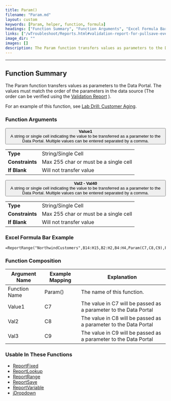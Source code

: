 ```yaml
---
title: Param()
filename: "Param.md"
layout: custom
keywords: [Param, helper, function, formula]
headings: ["Function Summary", "Function Arguments", "Excel Formula Bar Example", "Function Composition", "Usable In These Functions"]
links: ["/wTroubleshoot/Reports.html#validation-report-for-pullsave-events", "/wGetStarted/L-Drill-CustomerAging.html", "ReportFixed.html", "ReportLookup.html", "ReportRange.html", "ReportSave.html", "ReportVariable.html", "jDropdown.html"]
image_dir: ""
images: []
description: The Param function transfers values as parameters to the Data Portal.
---
```

* * *

##  Function Summary
The Param function transfers values as parameters to the Data Portal. The values must match the order of the parameters in the data source (The order can be verified using the [Validation Report](/wTroubleshoot/Reports.html#validation-report-for-pullsave-events) ).

For an example of this function, see [Lab Drill: Customer Aging](/wGetStarted/L-Drill-CustomerAging.html).

###  Function Arguments

<button class="collapsible-parameter">**Value1**<br>A string or single cell indicating the value to be transferred as a parameter to the Data Portal. Multiple values can be entered separated by a comma.</button>
<div markdown="1" class="panel-parameter">
<table>
  <tbody>
    <tr>
		<td class="pph"><b>Type</b></td>
		<td>String/Single Cell</td>
    </tr>
    <tr>
		<td class="pph"><b>Constraints</b></td>
		<td>Max 255 char or must be a single cell</td>
    </tr>
    <tr>
		<td class="pph"><b>If Blank</b></td>
		<td>Will not transfer value</td>
    </tr>
  </tbody>
</table>
</div>

<button class="collapsible-parameter">**Val2 - Val40**<br>A string or single cell indicating the value to be transferred as a parameter to the Data Portal. Multiple values can be entered separated by a comma.</button>
<div markdown="1" class="panel-parameter">
<table>
  <tbody>
    <tr>
		<td class="pph"><b>Type</b></td>
		<td>String/Single Cell</td>
    </tr>
    <tr>
		<td class="pph"><b>Constraints</b></td>
		<td>Max 255 char or must be a single cell</td>
    </tr>
    <tr>
		<td class="pph"><b>If Blank</b></td>
		<td>Will not transfer value</td>
    </tr>
  </tbody>
</table>
</div>

###  Excel Formula Bar Example

```Excel
=ReportRange("NorthwindCustomers",B14:H15,B2:H2,B4:H4,Param(C7,C8,C9),FALSE,FALSE,,FALSE,FALSE)
```

###  Function Composition

| Argument Name  |  Example Mapping  |  Explanation   |  
|------|------|------|
|  Function Name  |  Param()  |  The name of this function.  |  
|  Value1  |  C7  |  The value in C7 will be passed as a parameter to the Data Portal  |  
|  Val2  |  C8  |  The value in C8 will be passed as a parameter to the Data Portal  |  
|  Val3  |  C9  |  The value in C9 will be passed as a parameter to the Data Portal  |  

###  Usable In These Functions

* [ReportFixed](ReportFixed.html)
* [ReportLookup](ReportLookup.html)
* [ReportRange](ReportRange.html)
* [ReportSave](ReportSave.html)
* [ReportVariable](ReportVariable.html)
* [jDropdown](jDropdown.html)
